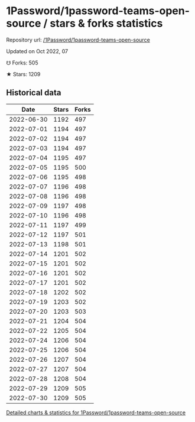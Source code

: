 # 1Password/1password-teams-open-source / stars & forks statistics

Repository url: [/1Password/1password-teams-open-source](https://github.com/1Password/1password-teams-open-source)

Updated on Oct 2022, 07

☋ Forks: 505

★ Stars: 1209

## Historical data
| Date | Stars | Forks |
|------|-------|-------|
| 2022-06-30 | 1192 | 497 | 
| 2022-07-01 | 1194 | 497 | 
| 2022-07-02 | 1194 | 497 | 
| 2022-07-03 | 1194 | 497 | 
| 2022-07-04 | 1195 | 497 | 
| 2022-07-05 | 1195 | 500 | 
| 2022-07-06 | 1195 | 498 | 
| 2022-07-07 | 1196 | 498 | 
| 2022-07-08 | 1196 | 498 | 
| 2022-07-09 | 1197 | 498 | 
| 2022-07-10 | 1196 | 498 | 
| 2022-07-11 | 1197 | 499 | 
| 2022-07-12 | 1197 | 501 | 
| 2022-07-13 | 1198 | 501 | 
| 2022-07-14 | 1201 | 502 | 
| 2022-07-15 | 1201 | 502 | 
| 2022-07-16 | 1201 | 502 | 
| 2022-07-17 | 1201 | 502 | 
| 2022-07-18 | 1202 | 502 | 
| 2022-07-19 | 1203 | 502 | 
| 2022-07-20 | 1203 | 503 | 
| 2022-07-21 | 1204 | 504 | 
| 2022-07-22 | 1205 | 504 | 
| 2022-07-24 | 1206 | 504 | 
| 2022-07-25 | 1206 | 504 | 
| 2022-07-26 | 1207 | 504 | 
| 2022-07-27 | 1207 | 504 | 
| 2022-07-28 | 1208 | 504 | 
| 2022-07-29 | 1209 | 505 | 
| 2022-07-30 | 1209 | 505 | 


[Detailed charts & statistics for 1Password/1password-teams-open-source](https://reviewgithub.com/rep/1Password/1password-teams-open-source)
